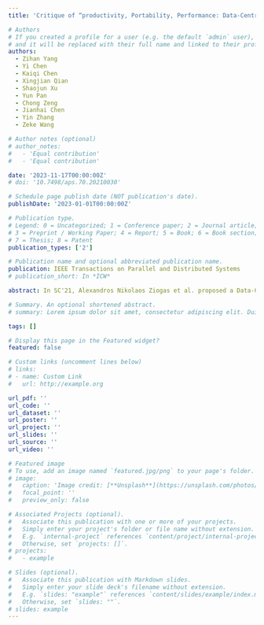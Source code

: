 ```yaml
---
title: 'Critique of “productivity, Portability, Performance: Data-Centric Python” by SCC Team From Zhejiang University'

# Authors
# If you created a profile for a user (e.g. the default `admin` user), write the username (folder name) here
# and it will be replaced with their full name and linked to their profile.
authors:
  - Zihan Yang
  - Yi Chen
  - Kaiqi Chen
  - Xingjian Qian
  - Shaojun Xu
  - Yun Pan
  - Chong Zeng
  - Jianhai Chen
  - Yin Zhang
  - Zeke Wang

# Author notes (optional)
# author_notes:
#   - 'Equal contribution'
#   - 'Equal contribution'

date: '2023-11-17T00:00:00Z'
# doi: '10.7498/aps.70.20210030'

# Schedule page publish date (NOT publication's date).
publishDate: '2023-01-01T00:00:00Z'

# Publication type.
# Legend: 0 = Uncategorized; 1 = Conference paper; 2 = Journal article;
# 3 = Preprint / Working Paper; 4 = Report; 5 = Book; 6 = Book section;
# 7 = Thesis; 8 = Patent
publication_types: ['2']

# Publication name and optional abbreviated publication name.
publication: IEEE Transactions on Parallel and Distributed Systems
# publication_short: In *ICW*

abstract: In SC'21, Alexandros Nikolaos Ziogas et al. proposed a Data-Centric Python workflow in their DaCe paper. DaCe provides high productivity, performance, and portability with language extensions and automatic optimizations. We reproduce the performance evaluation results from the paper on both CPU and GPU on the Azure CycleCloud cluster. We also reproduce the scaling results with up to 32 nodes and 64 processes. Our results show that the proposed workflow in that paper has outstanding performance and scalability in the provided cluster, in accordance with the SC paper.

# Summary. An optional shortened abstract.
# summary: Lorem ipsum dolor sit amet, consectetur adipiscing elit. Duis posuere tellus ac convallis placerat. Proin tincidunt magna sed ex sollicitudin condimentum.

tags: []

# Display this page in the Featured widget?
featured: false

# Custom links (uncomment lines below)
# links:
# - name: Custom Link
#   url: http://example.org

url_pdf: ''
url_code: ''
url_dataset: ''
url_poster: ''
url_project: ''
url_slides: ''
url_source: ''
url_video: ''

# Featured image
# To use, add an image named `featured.jpg/png` to your page's folder.
# image:
#   caption: 'Image credit: [**Unsplash**](https://unsplash.com/photos/pLCdAaMFLTE)'
#   focal_point: ''
#   preview_only: false

# Associated Projects (optional).
#   Associate this publication with one or more of your projects.
#   Simply enter your project's folder or file name without extension.
#   E.g. `internal-project` references `content/project/internal-project/index.md`.
#   Otherwise, set `projects: []`.
# projects:
#   - example

# Slides (optional).
#   Associate this publication with Markdown slides.
#   Simply enter your slide deck's filename without extension.
#   E.g. `slides: "example"` references `content/slides/example/index.md`.
#   Otherwise, set `slides: ""`.
# slides: example
---
```

